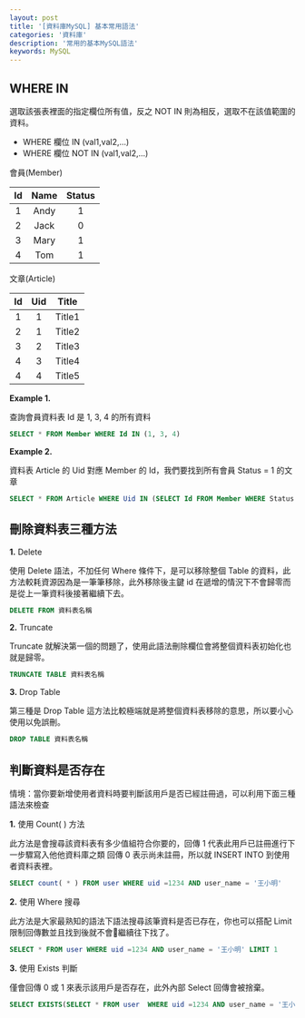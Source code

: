 ```yaml
---
layout: post
title: '[資料庫MySQL] 基本常用語法'
categories: '資料庫'
description: '常用的基本MySQL語法'
keywords: MySQL
---
```


## WHERE IN
選取該張表裡面的指定欄位所有值，反之 NOT IN 則為相反，選取不在該值範圍的資料。

- WHERE 欄位 IN (val1,val2,...)
- WHERE 欄位 NOT IN (val1,val2,...)

會員(Member)                   

|Id     |Name   |Status  |
| :---: | :-----: | :----: |
  1    |  Andy  |       1
  2    |   Jack  |      0
  3    |   Mary  |      1
  4    |  Tom    |      1

文章(Article)

|Id     |Uid  |Title  |
|:---: |:----:| :----: |
  1    |  1  |   Title1
  2    |  1  |   Title2
  3    |  2  |   Title3
  4    |  3  |   Title4
  4    |  4  |   Title5

**Example 1.** 

查詢會員資料表 Id 是 1, 3, 4 的所有資料

```sql
SELECT * FROM Member WHERE Id IN (1, 3, 4)
```
**Example 2.**

資料表 Article 的 Uid 對應 Member 的 Id，我們要找到所有會員 Status = 1 的文章

```sql
SELECT * FROM Article WHERE Uid IN (SELECT Id FROM Member WHERE Status = 1)
```

## 刪除資料表三種方法

**1.** Delete

使用 Delete 語法，不加任何 Where 條件下，是可以移除整個 Table 的資料，此方法較耗資源因為是一筆筆移除，此外移除後主鍵 id 在遞增的情況下不會歸零而是從上一筆資料後接著繼續下去。

```sql
DELETE FROM 資料表名稱
```

**2.** Truncate

Truncate 就解決第一個的問題了，使用此語法刪除欄位會將整個資料表初始化也就是歸零。

```sql
TRUNCATE TABLE 資料表名稱
```

**3.** Drop Table

第三種是 Drop Table 這方法比較極端就是將整個資料表移除的意思，所以要小心使用以免誤刪。

```sql
DROP TABLE 資料表名稱
```

## 判斷資料是否存在
情境：當你要新增使用者資料時要判斷該用戶是否已經註冊過，可以利用下面三種語法來檢查

**1.** 使用 Count( ) 方法

此方法是會搜尋該資料表有多少值組符合你要的，回傳 1 代表此用戶已註冊進行下一步驟寫入他他資料庫之類
回傳 0 表示尚未註冊，所以就 INSERT INTO 到使用者資料表裡。
```sql
SELECT count( * ) FROM user WHERE uid =1234 AND user_name = '王小明'
```

**2.** 使用 Where 搜尋

此方法是大家最熟知的語法下語法搜尋該筆資料是否已存在，你也可以搭配 Limit 限制回傳數並且找到後就不會繼續往下找了。
```sql
SELECT * FROM user WHERE uid =1234 AND user_name = '王小明' LIMIT 1
```

**3.** 使用 Exists 判斷

僅會回傳 0 或 1 來表示該用戶是否存在，此外內部 Select 回傳會被捨棄。

```sql
SELECT EXISTS(SELECT * FROM user  WHERE uid =1234 AND user_name = '王小明')
```

